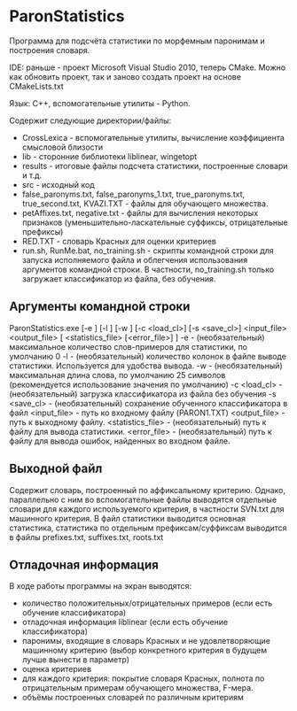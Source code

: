 ParonStatistics
===============

Программа для подсчёта статистики по морфемным паронимам и построения словаря.

IDE: раньше - проект Microsoft Visual Studio 2010, теперь CMake. Можно как обновить проект, так и заново создать проект на основе CMakeLists.txt

Язык: C++, вспомогательные утилиты - Python.

Содержит следующие директории/файлы:
* CrossLexica - вспомогательные утилиты, вычисление коэффициента смысловой близости
* lib - сторонние библиотеки liblinear, wingetopt
* results - итоговые файлы подсчета статистики, построенные словари и т.д.
* src - исходный код
* false_paronyms.txt, false_paronyms_1.txt, true_paronyms.txt, true_second.txt, KVAZI.TXT - файлы для обучающего множества.
* petAffixes.txt, negative.txt - файлы для вычисления некоторых признаков (уменьшительно-ласкательные суффиксы, отрицательные префиксы)
* RED.TXT - словарь Красных для оценки критериев
* run.sh, RunMe.bat, no_training.sh - скрипты командной строки для запуска исполняемого файла и облегчения использования аргументов командной строки. В частности, no_training.sh только загружает классификатор из файла, без обучения. 

Аргументы командной строки
--------------------------

ParonStatistics.exe [-e <num>] [-l <num>] [-w <num>] [-c <load_cl>] [-s <save_cl>] <input_file> <output_file> [ <statistics_file> [<error_file>] ]
-e <num> - (необязательный) максимальное количество слов-примеров для статистики, по умолчанию 0
-l <num> - (необязательный) количество колонок в файле выводе статистики. Используется для удобства вывода.
-w <num> - (необязательный) максимальная длина слова, по умолчанию 25 символов (рекомендуется использование значения по умолчанию)
-c <load_cl> - (необязательный) загрузка классификатора из файла без обучения
-s <save_cl> - (необязательный) сохранение обученного классификатора в файл
<input_file> - путь ко входному файлу (PARON1.TXT)
<output_file> - путь к выходному файлу.
<statistics_file> - (необязательный) путь к файлу для вывода статистики.
<error_file> - (необязательный) путь к файлу для вывода ошибок, найденных во входном файле.

Выходной файл
-------------

Содержит словарь, построенный по аффиксальному критерию. Однако, параллельно с ним во вспомогательные файлы выводятся отдельные словари для каждого используемого критерия, в частности SVN.txt для машинного критерия. В файл статистики выводится основная статистика, статистика по отдельным префиксам/суффиксам выводится в файлы prefixes.txt, suffixes.txt, roots.txt

Отладочная информация
---------------------

В ходе работы программы на экран выводятся:

* количество положительных/отрицательных примеров (если есть обучение классификатора)
* отладочная информация liblinear (если есть обучение классификатора)
* паронимы, входящие в словарь Красных и не удовлетворяющие машинному критерию (выбор конкретного критерия в будущем лучше вынести в параметр)
* оценка критериев
 * для каждого критерия: покрытие словаря Красных, полнота по отрицательным примерам обучающего множества, F-мера.
* объёмы построенных словарей по различным критериям
